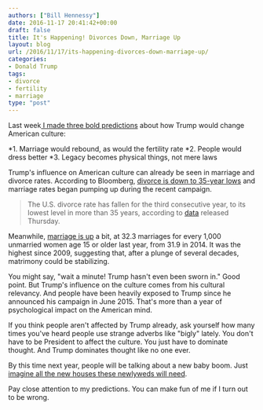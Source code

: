```yaml
---
authors: ["Bill Hennessy"]
date: 2016-11-17 20:41:42+00:00
draft: false
title: It's Happening! Divorces Down, Marriage Up
layout: blog
url: /2016/11/17/its-happening-divorces-down-marriage-up/
categories:
- Donald Trump
tags:
- divorce
- fertility
- marriage
type: "post"
---
```


Last week[ I made three bold predictions](https://hennessysview.com/2016/11/12/3-ways-president-trump-changes-everything/) about how Trump would change American culture:




*1. Marriage would rebound, as would the fertility rate
*2. People would dress better
*3. Legacy becomes physical things, not mere laws


Trump's influence on American culture can already be seen in marriage and divorce rates. According to Bloomberg, [divorce is down to 35-year lows](https://www.bloomberg.com/news/articles/2016-11-17/divorce-in-u-s-plunges-to-35-year-low) and marriage rates began pumping up during the recent campaign.



> The U.S. divorce rate has fallen for the third consecutive year, to its lowest level in more than 35 years, according to [data](https://www.bgsu.edu/ncfmr/resources/data/family-profiles/anderson-divorce-rate-us-geo-2015-fp-16-21.html) released Thursday.

Meanwhile, [marriage is up](https://www.bgsu.edu/ncfmr/resources/data/family-profiles/hemez-marriage-rate-us-geo-2015-fp-16-22.html) a bit, at 32.3 marriages for every 1,000 unmarried women age 15 or older last year, from 31.9 in 2014. It was the highest since 2009, suggesting that, after a plunge of several decades, matrimony could be stabilizing.



You might say, "wait a minute! Trump hasn't even been sworn in." Good point. But Trump's influence on the culture comes from his cultural relevancy. And people have been heavily exposed to Trump since he announced his campaign in June 2015. That's more than a year of psychological impact on the American mind.

If you think people aren't affected by Trump already, ask yourself how many times you've heard people use strange adverbs like "bigly" lately. You don't have to be President to affect the culture. You just have to dominate thought. And Trump dominates thought like no one ever.

By this time next year, people will be talking about a new baby boom. Just [imagine all the new houses these newlyweds will need](https://www.zerohedge.com/news/2016-11-17/housing-starts-smash-expectations-soar-most-1982).

Pay close attention to my predictions. You can make fun of me if I turn out to be wrong.
